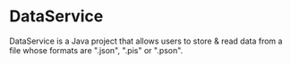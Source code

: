 # DataService
DataService is a Java project that allows users to store & read data from a file whose formats are ".json", ".pis" or ".pson".
